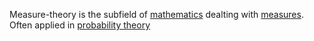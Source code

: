 Measure-theory is the subfield of [mathematics](mathematics.md) dealting with [measures](measure.md). Often applied in [probability theory](probability.md)